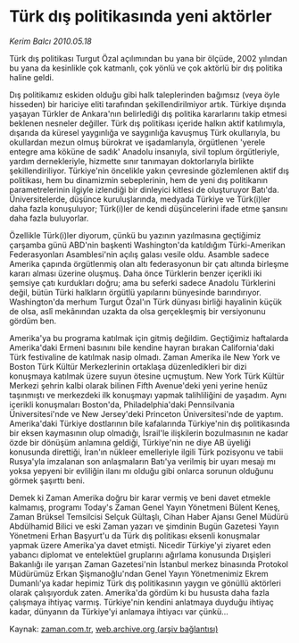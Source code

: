 # Türk dış politikasında yeni aktörler

*Kerim Balcı 2010.05.18*

<td class="columnist-detail">
<p>Türk dış politikası Turgut Özal açılımından bu yana bir ölçüde, 2002 yılından bu yana da kesinlikle çok katmanlı, çok yönlü ve çok aktörlü bir dış politika haline geldi.</p>
<p>
<div id="haberMetinDiv">
<p>Dış politikamız eskiden olduğu gibi halk taleplerinden bağımsız (veya öyle hisseden) bir hariciye eliti tarafından şekillendirilmiyor artık. Türkiye dışında yaşayan Türkler de Ankara'nın belirlediği dış politika kararlarını takip etmesi beklenen nesneler değiller. Türk dış politikası içeride halkın aktif katılımıyla, dışarıda da küresel yaygınlığa ve saygınlığa kavuşmuş Türk okullarıyla, bu okullardan mezun olmuş bürokrat ve işadamlarıyla, örgütlenen 'yerele entegre ama köküne de sadık' Anadolu insanıyla, sivil toplum örgütleriyle, yardım dernekleriyle, hizmette sınır tanımayan doktorlarıyla birlikte şekillendiriliyor. Türkiye'nin öncelikle yakın çevresinde gözlemlenen aktif dış politikası, hem bu dinamizmin sebeplerinin, hem de yeni dış politikanın parametrelerinin ilgiyle izlendiği bir dinleyici kitlesi de oluşturuyor Batı'da. Üniversitelerde, düşünce kuruluşlarında, medyada Türkiye ve Türk(i)ler daha fazla konuşuluyor; Türk(i)ler de kendi düşüncelerini ifade etme şansını daha fazla buluyorlar.
<p>Özellikle Türk(i)ler diyorum, çünkü bu yazının yazılmasına geçtiğimiz çarşamba günü ABD'nin başkenti Washington'da katıldığım Türki-Amerikan Federasyonları Asamblesi'nin açılış galası vesile oldu. Asamble sadece Amerika çapında örgütlenmiş olan altı federasyonun bir çatı altında birleşme kararı alması üzerine oluşmuş. Daha önce Türklerin benzer içerikli iki şemsiye çatı kurdukları doğru; ama bu seferki sadece Anadolu Türklerini değil, bütün Türki halkların örgütlü yapılarını bünyesinde barındırıyor. Washington'da merhum Turgut Özal'ın Türk dünyası birliği hayalinin küçük de olsa, aslî mekânından uzakta da olsa gerçekleşmiş bir versiyonunu gördüm ben.
<p>Amerika'ya bu programa katılmak için gitmiş değildim. Geçtiğimiz haftalarda Amerika'daki Ermeni basınını bile kendine hayran bırakan California'daki Türk festivaline de katılmak nasip olmadı. Zaman Amerika ile New York ve Boston Türk Kültür Merkezlerinin ortaklaşa düzenledikleri bir dizi konuşmaya katılmak üzere suyun ötesine uçmuştum. New York Türk Kültür Merkezi şehrin kalbi olarak bilinen Fifth Avenue'deki yeni yerine henüz taşınmıştı ve merkezdeki ilk konuşmayı yapmak talihliliğini de yaşadım. Aynı içerikli konuşmaları Boston'da, Philadelphia'daki Pennsilvania Üniversitesi'nde ve New Jersey'deki Princeton Üniversitesi'nde de yaptım. Amerika'daki Türkiye dostlarının bile kafalarında Türkiye'nin dış politikasında bir eksen kaymasının olup olmadığı, İsrail'le ilişkilerin bozulmasının ne kadar özde bir dönüşüm anlamına geldiği, Türkiye'nin ne diye AB üyeliği konusunda direttiği, İran'ın nükleer emelleriyle ilgili Türk pozisyonu ve tabii Rusya'yla imzalanan son anlaşmaların Batı'ya verilmiş bir uyarı mesajı mı yoksa yepyeni bir evliliğin ilanı mı olduğu gibi onlarca sorunun olduğunu görmek şaşırttı beni.
<p>Demek ki Zaman Amerika doğru bir karar vermiş ve beni davet etmekle kalmamış, programı Today's Zaman Genel Yayın Yönetmeni Bülent Keneş, Zaman Brüksel Temsilcisi Selçuk Gültaşlı, Cihan Haber Ajansı Genel Müdürü Abdülhamid Bilici ve eski Zaman yazarı ve şimdinin Bugün Gazetesi Yayın Yönetmeni Erhan Başyurt'u da Türk dış politikası eksenli konuşmalar yapmak üzere Amerika'ya davet etmişti. Nicedir Türkiye'yi ziyaret eden yabancı diplomat ve entelektüel gruplarını ağırlama konusunda Dışişleri Bakanlığı ile yarışan Zaman Gazetesi'nin İstanbul merkez binasında Protokol Müdürümüz Erkan Şişmanoğlu'ndan Genel Yayın Yönetmenimiz Ekrem Dumanlı'ya kadar hepimiz Türk dış politikasının yaygın ve gönüllü aktörleri olarak çalışıyorduk zaten. Amerika'da gördüm ki bu hususta daha fazla çalışmaya ihtiyaç varmış. Türkiye'nin kendini anlatmaya duyduğu ihtiyaç kadar, dünyanın da Türkiye'yi anlamaya ihtiyacı var çünkü...</p></p></p></p></div>
</p>
<a href="http://web.archive.org/web/20110107102112/mailto:k.balci@zaman.com.tr">
</a></td>

Kaynak: [zaman.com.tr](http://zaman.com.tr/yazar.do?yazino=985226), [web.archive.org (arşiv bağlantısı)](http://web.archive.org/web/20110107102112/http://www.zaman.com.tr/yazar.do?yazino=985226)

